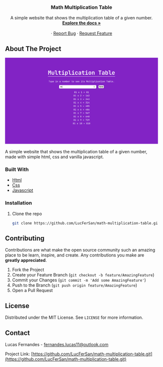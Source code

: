 <p align="center">
  <h3 align="center">Math Multiplication Table</h3>

  <p align="center">
    A simple website that shows the multiplication table of a given number.
    <br />
    <a href="https://github.com/LucFerSan/math-multiplication-table.git"><strong>Explore the docs »</strong></a>
    <br />
    <br />
    ·
    <a href="https://github.com/LucFerSan/math-multiplication-table.git/issues">Report Bug</a>
    ·
    <a href="https://github.com/LucFerSan/math-multiplication-table.git/issues">Request Feature</a>
  </p>
</p>

## About The Project

![Math Multiplication Table](.github/math-table.png)

A simple website that shows the multiplication table of a given number, made with simple html, css and vanilla javascript.

### Built With

- [Html](https://developer.mozilla.org/pt-BR/docs/Web/HTML)
- [Css](https://developer.mozilla.org/pt-BR/docs/Web/CSS)
- [Javascript](https://developer.mozilla.org/pt-BR/docs/Web/JavaScript)

### Installation

1. Clone the repo
   ```sh
   git clone https://github.com/LucFerSan/math-multiplication-table.git
   ```

## Contributing

Contributions are what make the open source community such an amazing place to be learn, inspire, and create. Any contributions you make are **greatly appreciated**.

1. Fork the Project
2. Create your Feature Branch (`git checkout -b feature/AmazingFeature`)
3. Commit your Changes (`git commit -m 'Add some AmazingFeature'`)
4. Push to the Branch (`git push origin feature/AmazingFeature`)
5. Open a Pull Request

## License

Distributed under the MIT License. See `LICENSE` for more information.

## Contact

Lucas Fernandes - fernandes.lucas11@outlook.com

Project Link: [https://github.com/LucFerSan/math-multiplication-table.git](https://github.com/LucFerSan/math-multiplication-table.git)
